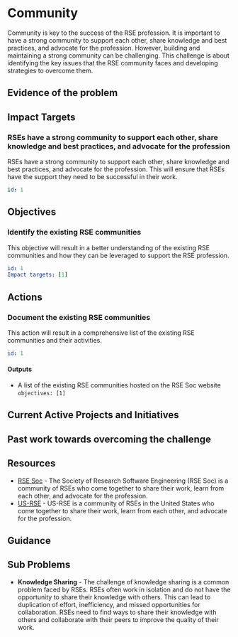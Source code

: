 # Community

Community is key to the success of the RSE profession. It is important to have a strong community to support each other, share knowledge and best practices, and advocate for the profession. However, building and maintaining a strong community can be challenging. This challenge is about identifying the key issues that the RSE community faces and developing strategies to overcome them.

## Evidence of the problem

## Impact Targets

### RSEs have a strong community to support each other, share knowledge and best practices, and advocate for the profession

RSEs have a strong community to support each other, share knowledge and best practices, and advocate for the profession. This will ensure that RSEs have the support they need to be successful in their work.

```yaml
id: 1
```

## Objectives

### Identify the existing RSE communities

This objective will result in a better understanding of the existing RSE communities and how they can be leveraged to support the RSE profession.

```yaml
id: 1
Impact targets: [1]
```

## Actions

### Document the existing RSE communities

This action will result in a comprehensive list of the existing RSE communities and their activities.

```yaml
id: 1
```

#### Outputs

- A list of the existing RSE communities hosted on the RSE Soc website `objectives: [1]`

## Current Active Projects and Initiatives

## Past work towards overcoming the challenge

## Resources

- [RSE Soc](https://society-rse.org/) - The Society of Research Software Engineering (RSE Soc) is a community of RSEs who come together to share their work, learn from each other, and advocate for the profession.
- [US-RSE](https://us-rse.org/) - US-RSE is a community of RSEs in the United States who come together to share their work, learn from each other, and advocate for the profession.

## Guidance

## Sub Problems

- **Knowledge Sharing** - The challenge of knowledge sharing is a common problem faced by RSEs. RSEs often work in isolation and do not have the opportunity to share their knowledge with others. This can lead to duplication of effort, inefficiency, and missed opportunities for collaboration. RSEs need to find ways to share their knowledge with others and collaborate with their peers to improve the quality of their work.
